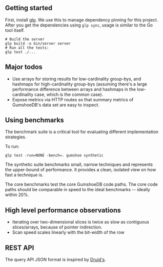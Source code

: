 Getting started
---------------
First, install [glp](https://github.com/cespare/glp). We use this to manage dependency pinning for this
project. After you get the dependencies using `glp sync`, usage is similar to the Go tool itself.

    # Build the server
    glp build -o bin/server server
    # Run all the tests:
    glp test ./...

Major todos
-----------
* Use arrays for storing results for low-cardinality group-bys, and hashmaps for high-cardinality group-bys
  (assuming there's a large performance difference between arrays and hashmaps in the low-cardinality case,
  which is the common case).
* Expose metrics via HTTP routes so that summary metrics of GumshoeDB's data set are easy to inspect.

Using benchmarks
----------------
The benchmark suite is a critical tool for evaluating different implementation strategies.

To run:

    glp test -run=NONE -bench=. gumshoe synthetic

The synthetic suite benchmarks small, narrow techniques and represents the upper-bound of performance. It
provides a clean, isolated view on how fast a technique is.

The core benchmarks test the core GumshoeDB code paths. The core code paths should be comparable in speed to
the ideal benchmarks -- ideally within 20%.

High level performance observations
-----------------------------------
* Iterating over two-dimensional slices is twice as slow as contiguous slices/arrays, because of pointer
  indirection.
* Scan speed scales linearly with the bit-width of the row

REST API
--------
The query API JSON format is inspired by [Druid's](https://github.com/metamx/druid/wiki/Querying).
